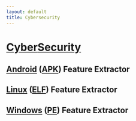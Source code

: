 ```yaml
---
layout: default
title: Cybersecurity
---
```


# [Cyber](https://simple.wikipedia.org/wiki/Cybersecurity)[Security](https://en.wikipedia.org/wiki/List_of_cybersecurity_information_technologies)

## [Android](https://en.wikipedia.org/wiki/Android_version_history) ([APK](https://en.wikipedia.org/wiki/Apk_(file_format))) Feature Extractor

## [Linux](https://en.wikipedia.org/wiki/History_of_Linux) ([ELF](https://en.wikipedia.org/wiki/Executable_and_Linkable_Format)) Feature Extractor

## [Windows](https://en.wikipedia.org/wiki/Microsoft_Windows_version_history) ([PE](https://en.wikipedia.org/wiki/Portable_Executable)) Feature Extractor

